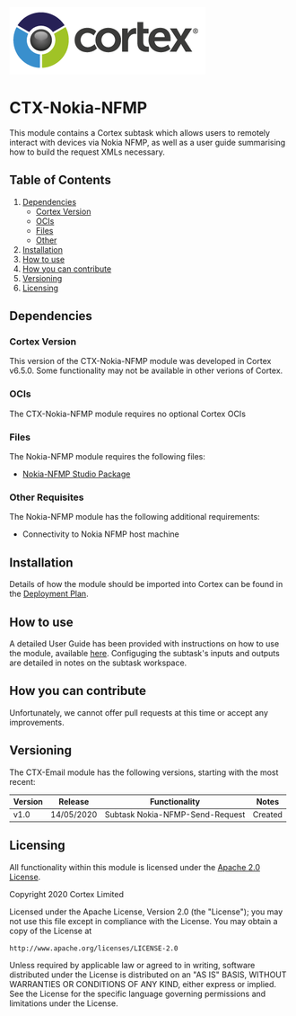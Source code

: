 <a href="https://www.cortex-ia.co.uk/" target="_blank"><img src="https://github.com/CortexIATest/CTXImages/blob/master/Cortex-350-120.png" alt="Welcome to Cortex!" width="350" height="120" border="0"></a>

# CTX-Nokia-NFMP
This module contains a Cortex subtask which allows users to remotely interact with devices via Nokia NFMP, as well as a user guide summarising how to build the request XMLs necessary.

## Table of Contents
1) [Dependencies](#dependencies)
    * [Cortex Version](#cortex-version)
    * [OCIs](#ocis)
    * [Files](#files)
    * [Other](#other)
1) [Installation](#installation)
1) [How to use](#how-to-use)
1) [How you can contribute](#how-you-can-contribute)
1) [Versioning](#versioning)
1) [Licensing](#licensing)

## Dependencies
### Cortex Version
This version of the CTX-Nokia-NFMP module was developed in Cortex v6.5.0. Some functionality may not be available in other verions of Cortex.

### OCIs
The CTX-Nokia-NFMP module requires no optional Cortex OCIs

### Files
The Nokia-NFMP module requires the following files:
* [Nokia-NFMP Studio Package](https://github.com/CortexIntelligentAutomation/CTX-Excel/releases/download/untagged-735f460df6f7d65c9d19/Cortex.Studio.Package.-.V2.3.studiopkg)

### Other Requisites
The Nokia-NFMP module has the following additional requirements:
* Connectivity to Nokia NFMP host machine

## Installation
Details of how the module should be imported into Cortex can be found in the [Deployment Plan](#Installation).

## How to use
A detailed User Guide has been provided with instructions on how to use the module, available [here](https://github.com/CortexIATest/CTXExcel/blob/master/CTX-Excel%20-%20User%20Guide.docx). Configuging the subtask's inputs and outputs are detailed in notes on the subtask workspace.

## How you can contribute
Unfortunately, we cannot offer pull requests at this time or accept any improvements.

## Versioning
The CTX-Email module has the following versions, starting with the most recent:

Version | Release | Functionality | Notes
------------ | ------------- | ----------- | -----------
v1.0 | 14/05/2020 | Subtask Nokia-NFMP-Send-Request | Created

## Licensing
All functionality within this module is licensed under the [Apache 2.0 License](https://www.apache.org/licenses/LICENSE-2.0).

Copyright 2020 Cortex Limited

Licensed under the Apache License, Version 2.0 (the "License");
you may not use this file except in compliance with the License.
You may obtain a copy of the License at

    http://www.apache.org/licenses/LICENSE-2.0

Unless required by applicable law or agreed to in writing, software
distributed under the License is distributed on an "AS IS" BASIS,
WITHOUT WARRANTIES OR CONDITIONS OF ANY KIND, either express or implied.
See the License for the specific language governing permissions and
limitations under the License.
